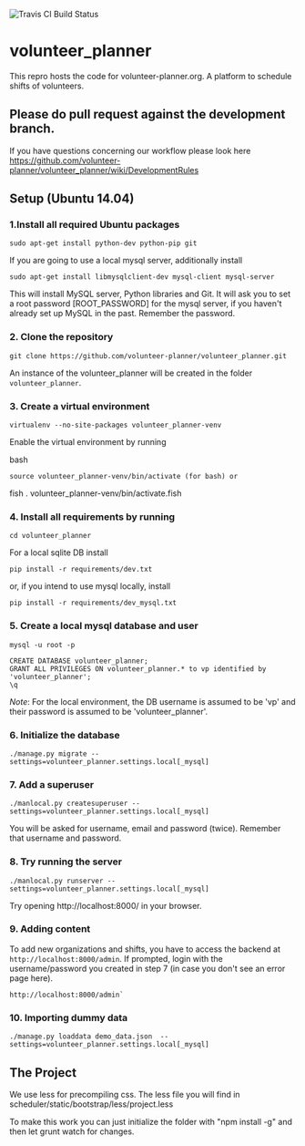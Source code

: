 ![Travis CI Build Status](https://travis-ci.org/volunteer-planner/volunteer_planner.svg?branch=master)

# volunteer_planner
This repro hosts the code for volunteer-planner.org. A platform to schedule shifts of volunteers.

## Please do pull request against the development branch.
If you have questions concerning our workflow please look here
https://github.com/volunteer-planner/volunteer_planner/wiki/DevelopmentRules

## Setup (Ubuntu 14.04)

### 1.Install all required Ubuntu packages

    sudo apt-get install python-dev python-pip git

If you are going to use a local mysql server, additionally install

    sudo apt-get install libmysqlclient-dev mysql-client mysql-server

This will install MySQL server, Python libraries and Git. It will ask you to set a root password [ROOT_PASSWORD] for
the mysql server, if you haven't already set up MySQL in the past. Remember the password.

### 2. Clone the repository

    git clone https://github.com/volunteer-planner/volunteer_planner.git

An instance of the volunteer_planner will be created in the folder `volunteer_planner`.

### 3. Create a virtual environment

    virtualenv --no-site-packages volunteer_planner-venv

Enable the virtual environment by running

bash

    source volunteer_planner-venv/bin/activate (for bash) or

fish . volunteer_planner-venv/bin/activate.fish

### 4. Install all requirements by running

    cd volunteer_planner

For a local sqlite DB install

    pip install -r requirements/dev.txt

or, if you intend to use mysql locally, install

    pip install -r requirements/dev_mysql.txt

### 5. Create a local mysql database and user

    mysql -u root -p

    CREATE DATABASE volunteer_planner;
    GRANT ALL PRIVILEGES ON volunteer_planner.* to vp identified by 'volunteer_planner';
    \q

*Note*: For the local environment, the DB username is assumed to be 'vp'
and their password is assumed to be 'volunteer_planner'.

### 6. Initialize the database

    ./manage.py migrate --settings=volunteer_planner.settings.local[_mysql]

### 7. Add a superuser

    ./manlocal.py createsuperuser --settings=volunteer_planner.settings.local[_mysql]

You will be asked for username, email and password (twice). Remember that username and password.

### 8. Try running the server

    ./manlocal.py runserver --settings=volunteer_planner.settings.local[_mysql]

Try opening http://localhost:8000/ in your browser.


### 9. Adding content

To add new organizations and shifts, you have to access the backend at `http://localhost:8000/admin`.
If prompted, login with the username/password you created in step 7 (in case you don't see an error page here).

    http://localhost:8000/admin`

### 10. Importing dummy data

    ./manage.py loaddata demo_data.json  --settings=volunteer_planner.settings.local[_mysql]

## The Project

We use less for precompiling css. The less file you will find in scheduler/static/bootstrap/less/project.less

To make this work you can just initialize the folder with "npm install -g" and then let grunt watch for changes.

